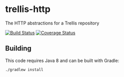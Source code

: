 # trellis-http
The HTTP abstractions for a Trellis repository

[![Build Status](https://travis-ci.org/trellis-ldp/trellis-http.png?branch=master)](https://travis-ci.org/trellis-ldp/trellis-http)
[![Coverage Status](https://coveralls.io/repos/github/trellis-ldp/trellis-http/badge.svg?branch=master)](https://coveralls.io/github/trellis-ldp/trellis-http?branch=master)


## Building

This code requires Java 8 and can be built with Gradle:

    ./gradlew install
